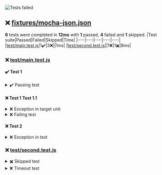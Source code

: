 ![Tests failed](https://img.shields.io/badge/tests-1%20passed%2C%204%20failed%2C%201%20skipped-critical)
## ❌ <a id="user-content-r0" href="#r0">fixtures/mocha-json.json</a>
**6** tests were completed in **12ms** with **1** passed, **4** failed and **1** skipped.
|Test suite|Passed|Failed|Skipped|Time|
|:---|---:|---:|---:|---:|
|[test/main.test.js](#r0s0)|1✔️|3❌||1ms|
|[test/second.test.js](#r0s1)||1❌|1✖️|8ms|
### ❌ <a id="user-content-r0s0" href="#r0s0">test/main.test.js</a>


#### ✔️ Test 1
<details><summary>  ✔️ Passing test</summary>
</details>

#### ❌ Test 1 Test 1.1
<details><summary>  ❌ Exception in target unit</summary>
error:

```
Some error
```

</details>
<details><summary>  ❌ Failing test</summary>
error:

```
Expected values to be strictly equal:

false !== true

```

</details>

#### ❌ Test 2
<details><summary>  ❌ Exception in test</summary>
error:

```
Some error
```

</details>


### ❌ <a id="user-content-r0s1" href="#r0s1">test/second.test.js</a>

<details><summary>✖️ Skipped test</summary>
</details>
<details><summary>❌ Timeout test</summary>
error:

```
Timeout of 1ms exceeded. For async tests and hooks, ensure "done()" is called; if returning a Promise, ensure it resolves. (C:\Users\Michal\Workspace\dorny\test-reporter\reports\mocha\test\second.test.js)
```

</details>

